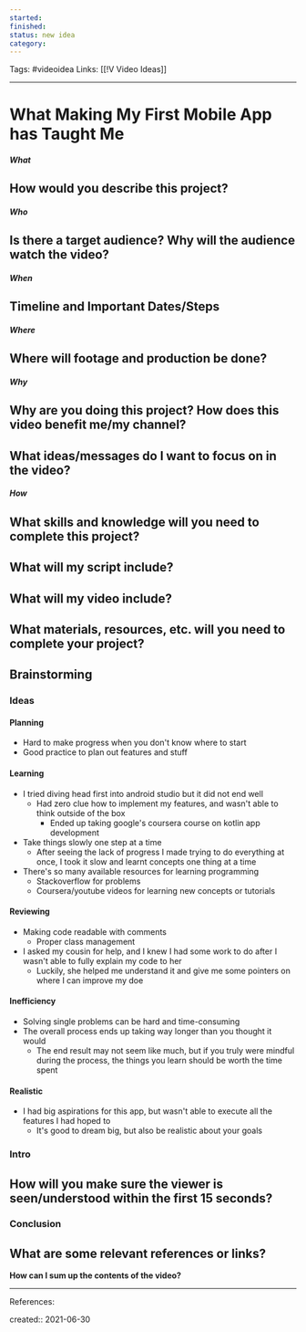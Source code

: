 ```yaml
---
started:
finished:
status: new idea
category:
---
```

Tags: #videoidea
Links: [[!V Video Ideas]]
___
# What Making My First Mobile App has Taught Me
##### What
**How would you describe this project?**
- 

##### Who
**Is there a target audience? Why will the audience watch the video?**
- 

##### When
**Timeline and Important Dates/Steps**
- 

##### Where
**Where will footage and production be done?**
- 

##### Why
**Why are you doing this project? How does this video benefit me/my channel?**
- 

**What ideas/messages do I want to focus on in the video?**
- 

##### How
**What skills and knowledge will you need to complete this project?**
- 

**What will my script include?**
- 

**What will my video include?**
- 

**What materials, resources, etc. will you need to complete your project?**
- 

## Brainstorming
### Ideas
#### Planning
- Hard to make progress when you don't know where to start
- Good practice to plan out features and stuff
#### Learning
- I tried diving head first into android studio but it did not end well
	- Had zero clue how to implement my features, and wasn't able to think outside of the box
		- Ended up taking google's coursera course on kotlin app development
- Take things slowly one step at a time
	- After seeing the lack of progress I made trying to do everything at once, I took it slow and learnt concepts one thing at a time
- There's so many available resources for learning programming
	- Stackoverflow for problems
	- Coursera/youtube videos for learning new concepts or tutorials
#### Reviewing
- Making code readable with comments
	- Proper class management
- I asked my cousin for help, and I knew I had some work to do after I wasn't able to fully explain my code to her
	- Luckily, she helped me understand it and give me some pointers on where I can improve my doe
#### Inefficiency
- Solving single problems can be hard and time-consuming
- The overall process ends up taking way longer than you thought it would
	- The end result may not seem like much, but if you truly were mindful during the process, the things you learn should be worth the time spent
#### Realistic
- I had big aspirations for this app, but wasn't able to execute all the features I had hoped to
	- It's good to dream big, but also be realistic about your goals

### Intro
**How will you make sure the viewer is seen/understood within the first 15 seconds?**
- 
### Conclusion
**What are some relevant references or links?**
- 

**How can I sum up the contents of the video?**
___
References:

created:: 2021-06-30
